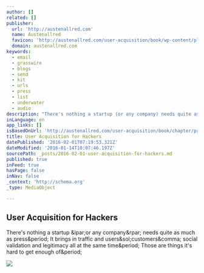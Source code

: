 ```yaml
---
author: []
related: []
publisher:
  url: 'http://austenallred.com'
  name: Austenallred
  favicon: 'http://austenallred.com/user-acquisition/book/wp-content/plugins/pressbooks/themes-book/clarke/favicon.ico'
  domain: austenallred.com
keywords:
  - email
  - grasswire
  - blogs
  - send
  - kit
  - urls
  - press
  - list
  - underwater
  - audio
description: "There's nothing a startup (or any company) needs quite as much as press. It brings in traffic and users/customers, social validation and legitimacy all at the same time. Those are things it's hard to get enough of."
inLanguage: en
app_links: []
isBasedOnUrl: 'http://austenallred.com/user-acquisition/book/chapter/press/'
title: User Acquisition for Hackers
datePublished: '2016-02-01T07:19:53.321Z'
dateModified: '2016-01-14T10:07:46.197Z'
sourcePath: _posts/2016-02-01-user-acquisition-for-hackers.md
published: true
inFeed: true
hasPage: false
inNav: false
_context: 'http://schema.org'
_type: MediaObject

---
```

<article style=""><h1>User Acquisition for Hackers</h1><p>There's nothing a startup &amp;lpar;or any company&amp;rpar; needs quite as much as press&amp;period; It brings in traffic and users&amp;sol;customers&amp;comma; social validation and legitimacy all at the same time&amp;period; Those are things it's hard to get enough of&amp;period;</p><img src="http://www.austenallred.com/wp-content/uploads/2013/11/Screenshot-2013-11-28-23.05.21.png" /></article>